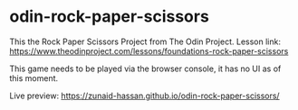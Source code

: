 # odin-rock-paper-scissors

This the Rock Paper Scissors Project from The Odin Project.
Lesson link: https://www.theodinproject.com/lessons/foundations-rock-paper-scissors

This game needs to be played via the browser console, it has no UI as of this moment.

Live preview: https://zunaid-hassan.github.io/odin-rock-paper-scissors/
